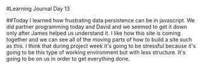 #Learning Journal Day 13

##Today I learned how frustrating data persistence can be in javascript.  We did partner programming today and David and we seemed to get it down only after James helped us understand it.  I like how this site is coming together and we can see all of the moving parts of how to build a site such as this.  I think that during project week it's going to be stressful because it's going to be this type of working environment but with less structure.  It's going to be on us in order to get everything done.
